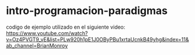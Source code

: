 # intro-programacion-paradigmas

codigo de ejemplo utilizado en el siguiente video: https://www.youtube.com/watch?v=Oz4PVGT9_vE&list=PLw920h1pE1J0OByPBu1xrtaUcnkB49yhg&index=11&ab_channel=BrianMonroy
